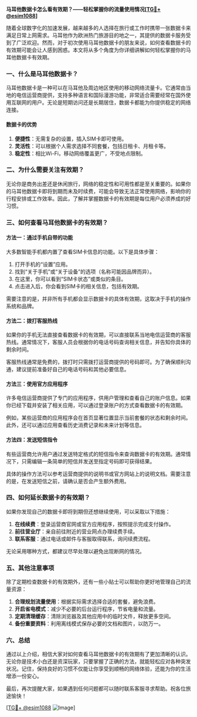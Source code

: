 **马耳他数据卡怎么看有效期？——轻松掌握你的流量使用情况[[TG💪+ @esim1088](https://t.me/s/esim1088)]**

随着全球数字化的加速发展，越来越多的人选择在旅行或工作时携带一张数据卡来满足日常上网需求。马耳他作为欧洲热门旅游目的地之一，其提供的数据卡服务受到了广泛欢迎。然而，对于初次使用马耳他数据卡的朋友来说，如何查看数据卡的有效期可能会让人感到困惑。本文将从多个角度为你详细讲解如何轻松掌握你的马耳他数据卡有效期。

### 一、什么是马耳他数据卡？

马耳他数据卡是一种可以在马耳他及周边地区使用的移动网络流量卡。它通常由当地的电信运营商提供，支持多种语言和国际漫游功能，非常适合需要经常在国外使用互联网的用户。无论是短期访问还是长期居住，数据卡都能为你提供稳定的网络连接。

#### 数据卡的优势

1. **便捷性**：无需复杂的设置，插入SIM卡即可使用。
2. **灵活性**：可以根据个人需求选择不同套餐，包括日租卡、月租卡等。
3. **稳定性**：相比Wi-Fi，移动网络覆盖更广，不受地点限制。

### 二、为什么需要关注有效期？

无论你是商务出差还是休闲旅行，网络的稳定性和可用性都是至关重要的。如果你的马耳他数据卡即将到期而未及时续费，可能会导致无法正常使用网络，影响你的行程安排或工作效率。因此，了解并掌握数据卡的有效期是每位用户必须养成的好习惯。

### 三、如何查看马耳他数据卡的有效期？

#### 方法一：通过手机自带的功能

大多数智能手机都内置了查看SIM卡信息的功能。以下是具体步骤：

1. 打开手机的“设置”应用。
2. 找到“关于手机”或“关于设备”的选项（名称可能因品牌而异）。
3. 在这里，你可以看到“SIM卡状态”或类似的条目。
4. 点击进入后，你会看到SIM卡的相关信息，包括有效期。

需要注意的是，并非所有手机都会显示数据卡的具体有效期，这取决于手机的操作系统和品牌。

#### 方法二：拨打客服热线

如果你的手机无法直接查看数据卡的有效期，可以直接联系当地电信运营商的客服热线。通常情况下，客服人员会根据你的电话号码查询相关信息，并告知你具体的剩余时间。

客服热线通常是免费的，拨打时只需拨打运营商提供的号码即可。为了确保顺利沟通，建议提前准备好自己的电话号码和其他必要信息。

#### 方法三：使用官方应用程序

许多电信运营商提供了专门的应用程序，供用户管理和查看自己的账户信息。如果你已经下载并安装了相关应用，可以通过登录账户的方式查看数据卡的有效期。

例如，某些运营商的应用程序会在首页显著位置显示当前套餐的状态和剩余时间。此外，还可以通过应用查看历史消费记录和未来计划等信息。

#### 方法四：发送短信指令

有些运营商允许用户通过发送特定格式的短信指令来查询数据卡的有效期。通常情况下，只需编辑一条简单的短信并发送至指定号码即可获得结果。

具体的操作方法可以参考运营商提供的说明书或官方网站上的说明文档。需要注意的是，在发送短信之前，请确认是否会产生额外费用。

### 四、如何延长数据卡的有效期？

如果你发现自己的数据卡即将到期但还想继续使用，可以采取以下措施：

1. **在线续费**：登录运营商官网或官方应用程序，按照提示完成支付操作。
2. **前往营业厅**：亲自前往附近的营业网点办理续费手续。
3. **联系客服**：通过电话或邮件与客服取得联系，询问续费流程。

无论采用哪种方式，都建议尽早处理以避免出现断网的情况。

### 五、其他注意事项

除了定期检查数据卡的有效期外，还有一些小贴士可以帮助你更好地管理自己的流量资源：

1. **合理规划流量使用**：根据实际需求选择合适的套餐，避免浪费。
2. **开启省电模式**：减少不必要的后台运行程序，节省电量和流量。
3. **定期清理缓存**：清除浏览器及其他应用中的临时文件，释放更多空间。
4. **备份重要资料**：利用离线模式保存必要的文档和图片，以防万一。

### 六、总结

通过以上介绍，相信大家对如何查看马耳他数据卡的有效期有了更加清晰的认识。无论你是技术小白还是资深玩家，只要掌握了正确的方法，就能轻松应对各种突发状况。记住，保持良好的习惯不仅能让你享受到顺畅的网络体验，还能为你的生活增添一份安心。

最后，再次提醒大家，如果遇到任何问题都可以随时联系客服寻求帮助。祝各位旅途愉快！

[[TG💪+ @esim1088](https://t.me/s/esim1088) ![Image](https://i.postimg.cc/4NQfJmqS/Snipaste-2025-05-13-00-14-12.png)]